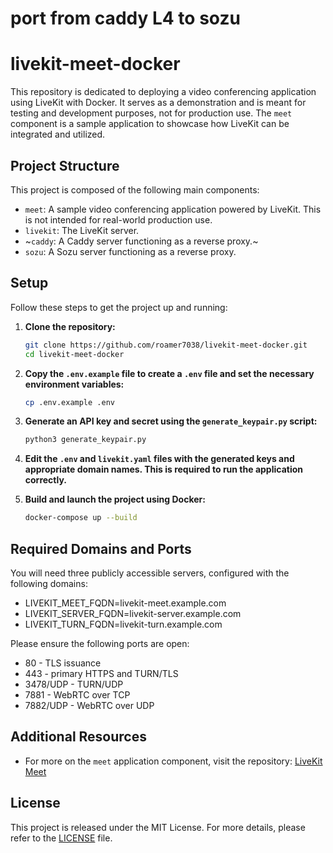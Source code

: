 # port from caddy L4 to sozu
# livekit-meet-docker

This repository is dedicated to deploying a video conferencing application using LiveKit with Docker. It serves as a demonstration and is meant for testing and development purposes, not for production use. The `meet` component is a sample application to showcase how LiveKit can be integrated and utilized.

## Project Structure

This project is composed of the following main components:

- `meet`: A sample video conferencing application powered by LiveKit. This is not intended for real-world production use.
- `livekit`: The LiveKit server.
- ~`caddy`: A Caddy server functioning as a reverse proxy.~
- `sozu`: A Sozu server functioning as a reverse proxy.

## Setup

Follow these steps to get the project up and running:

1. **Clone the repository:**

    ```bash
    git clone https://github.com/roamer7038/livekit-meet-docker.git
    cd livekit-meet-docker
    ```

2. **Copy the `.env.example` file to create a `.env` file and set the necessary environment variables:**

    ```bash
    cp .env.example .env
    ```

3. **Generate an API key and secret using the `generate_keypair.py` script:**

    ```bash
    python3 generate_keypair.py
    ```

4. **Edit the `.env` and `livekit.yaml` files with the generated keys and appropriate domain names. This is required to run the application correctly.**

5. **Build and launch the project using Docker:**

    ```bash
    docker-compose up --build
    ```

## Required Domains and Ports

You will need three publicly accessible servers, configured with the following domains:
- LIVEKIT_MEET_FQDN=livekit-meet.example.com
- LIVEKIT_SERVER_FQDN=livekit-server.example.com
- LIVEKIT_TURN_FQDN=livekit-turn.example.com

Please ensure the following ports are open:
- 80 - TLS issuance
- 443 - primary HTTPS and TURN/TLS
- 3478/UDP - TURN/UDP
- 7881 - WebRTC over TCP
- 7882/UDP - WebRTC over UDP

## Additional Resources

- For more on the `meet` application component, visit the repository: [LiveKit Meet](https://github.com/livekit-examples/meet)

## License

This project is released under the MIT License. For more details, please refer to the [LICENSE](./LICENSE) file.
